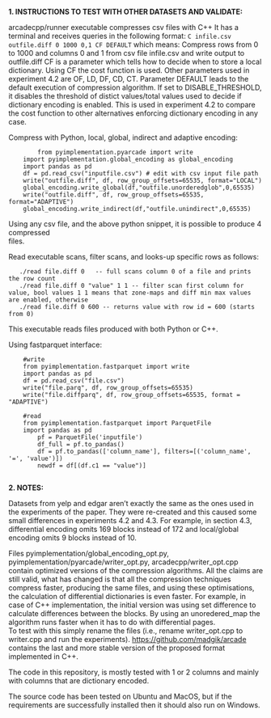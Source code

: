 **1. INSTRUCTIONS TO TEST WITH OTHER DATASETS AND VALIDATE:**

arcadecpp/runner executable compresses csv files with C++
    It has a terminal and receives queries in the following format:
    ```
    C infile.csv outfile.diff 0 1000 0,1 CF DEFAULT
    ``` 
	which means: Compress rows from 0 to 1000 and columns 0 and 1 from csv file infile.csv and write output to outfile.diff 
	CF is a parameter which tells how to decide when to store a local dictionary. Using CF the cost function is used. 
	Other parameters used in experiment 4.2 are OF, LD, DF, CD, CT.
	Parameter DEFAULT leads to the default execution of compression algorithm. 
	If set to DISABLE_THRESHOLD, it disables the threshold of distict values/total values used to decide if dictionary encoding is enabled.
	This is used in experiment 4.2 to compare the cost function to other alternatives enforcing dictionary encoding in any case.   

Compress with Python, local, global, indirect and adaptive encoding:

```
        from pyimplementation.pyarcade import write
	import pyimplementation.global_encoding as global_encoding
	import pandas as pd
	df = pd.read_csv("inputfile.csv") # edit with csv input file path
	write("outfile.diff", df, row_group_offsets=65535, format="LOCAL")
	global_encoding.write_global(df,"outfile.unorderedglob",0,65535)
	write("outfile.diff", df, row_group_offsets=65535, format="ADAPTIVE")
	global_encoding.write_indirect(df,"outfile.unindirect",0,65535)
```

Using any csv file, and the above python snippet, it is possible to produce 4 compressed      
files.

Read executable scans, filter scans, and looks-up specific rows as follows:
```
   ./read file.diff 0   -- full scans column 0 of a file and prints the row count
   ./read file.diff 0 "value" 1 1 -- filter scan first column for value, bool values 1 1 means that zone-maps and diff min max values are enabled, otherwise
   ./read file.diff 0 600 -- returns value with row id = 600 (starts from 0)
```
This executable reads files produced with both Python or C++. 
    
    
Using fastparquet interface:
```
	#write
	from pyimplementation.fastparquet import write
	import pandas as pd
	df = pd.read_csv("file.csv")
	write("file.parq", df, row_group_offsets=65535)
	write("file.diffparq", df, row_group_offsets=65535, format = "ADAPTIVE")
	
	#read
	from pyimplementation.fastparquet import ParquetFile
	import pandas as pd
        pf = ParquetFile('inputfile')
        df_full = pf.to_pandas()
        df = pf.to_pandas(['column_name'], filters=[('column_name', '=', 'value')])
        newdf = df[(df.c1 == "value")]
    
```

**2. NOTES:**

Datasets from yelp and edgar aren’t exactly the same as the ones used in the experiments of the paper. They were re-created and this caused some small differences in experiments 4.2 and 4.3. For example, in section 4.3, differential encoding omits 169 blocks instead of 172 and local/global encoding omits 9 blocks instead of 10.

Files pyimplementation/global_encoding_opt.py, pyimplementation/pyarcade/writer_opt.py, arcadecpp/writer_opt.cpp contain optimized versions of the compression algorithms. All the claims are still valid, what has changed is that all the compression techniques compress faster, producing the same files, and using these optimisations, the calculation of differential dictionaries is even faster. For example, in case of C++ implementation, the initial version was using set difference to calculate differences between the blocks. By using an unoredered_map the algorithm runs faster when it has to do with differential pages.  
To test with this simply rename the files (i.e., rename writer_opt.cpp to writer.cpp and run the experiments).
https://github.com/madgik/arcade contains the last and more stable version of the proposed format implemented in C++. 

The code in this repository, is mostly tested with 1 or 2 columns and mainly with columns that are dictionary encoded. 

The source code has been tested on Ubuntu and MacOS, but if the requirements are successfully installed then it should also run on Windows.
